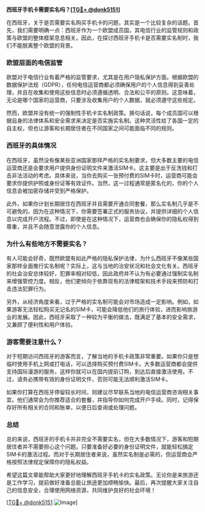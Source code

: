 **西班牙手机卡需要实名吗？[[TG💪+ @donk5151](https://t.me/s/donk5151)]**

在西班牙，关于是否需要实名购买手机卡的问题，其实是一个比较复杂的话题。首先，我们需要明确一点：西班牙作为一个欧盟成员国，其电信行业的监管规则和政策与欧盟的整体框架息息相关。因此，在探讨西班牙手机卡是否需要实名制时，我们不能脱离整个欧盟的背景。

### 欧盟层面的电信监管

欧盟对于电信行业有着严格的监管要求，尤其是在用户隐私保护方面。根据欧盟的数据保护法规（GDPR），任何电信运营商都必须确保用户的个人信息得到妥善处理，并且在收集和使用这些信息时必须遵循透明、合法和公平的原则。这意味着，无论是哪个国家的运营商，只要涉及收集用户的个人数据，就必须遵守这些规定。

然而，欧盟并没有统一的强制性手机卡实名制政策。换句话说，每个成员国可以根据自身的法律体系和安全需求来决定是否实施实名制。这种灵活性给了各国一定的自主权，但也让游客和长期居住者在不同国家之间可能面临不同的规则。

### 西班牙的具体情况

在西班牙，虽然没有像某些亚洲国家那样严格的实名制要求，但大多数主要的电信运营商还是会要求用户提供身份证明文件来激活SIM卡。这主要是出于反洗钱和打击非法活动的考虑。具体来说，当你去购买一张预付费的SIM卡时，运营商可能会要求你提供护照或身份证等有效证件。当然，这一过程通常是匿名化的，你的个人信息会被加密存储并受到严格保护。

此外，如果你计划长期居住在西班牙并且需要开通合同套餐，那么实名制几乎是不可避免的。因为在这种情况下，你需要签署正式的服务协议，并提供详细的个人信息以完成开户流程。不过，即使是在这种情况下，运营商也会确保你的隐私权得到尊重，并且不会随意泄露你的个人信息。

### 为什么有些地方不需要实名？

有人可能会好奇，既然欧盟有如此严格的隐私保护法律，为什么西班牙不像某些国家那样全面推行实名制呢？实际上，这与当地的治安状况和社会文化有关。西班牙的社会治安总体较好，犯罪率相对较低，因此政府并不认为有必要通过强制实名制来增强管控力度。相反，他们更倾向于依靠现有的法律框架和技术手段来预防和打击违法犯罪行为。

另外，从经济角度来看，过于严格的实名制可能会对市场造成一定影响。例如，如果游客无法轻松购买无记名的SIM卡，可能会降低他们的旅行体验，进而影响旅游业的发展。因此，西班牙采取了一种较为平衡的做法，既满足了基本的安全需求，又兼顾了便利性和用户体验。

### 游客需要注意什么？

对于短期访问西班牙的游客而言，了解当地的手机卡政策非常重要。如果你只是想临时使用手机上网或打电话，可以选择购买预付费SIM卡。大多数运营商都会提供支持国际漫游的服务，这样你就可以在国内提前订购，到达后直接激活使用。不过，请务必携带有效的身份证明文件，否则可能无法顺利激活SIM卡。

如果你打算在西班牙停留较长时间，则建议尽早联系当地的电信运营商咨询相关事宜。他们通常会为你推荐适合的套餐，并指导你如何完成开户手续。同时，记得保存好所有相关的合同和账单，以便日后查询或处理问题。

### 总结

总的来说，西班牙的手机卡并非完全不需要实名，但在大多数情况下，游客和短期居住者并不需要担心这个问题。只要准备好必要的身份证明文件，就能轻松搞定SIM卡的激活过程。而对于长期居住者来说，虽然实名制是必需的，但运营商会严格按照法律规定保障你的隐私权益。

希望这篇文章能帮助大家更好地理解西班牙手机卡的实名政策。无论你是来旅游还是工作学习，提前做好准备总能让旅途更加顺畅愉快。最后，再次提醒大家关注自己的信息安全，合理使用网络资源，共同维护良好的社会环境！

[[TG💪+ @donk5151](https://t.me/s/donk5151) ![Image](https://i.postimg.cc/rwNCRYN7/Snipaste-2025-04-30-17-27-05.png)]